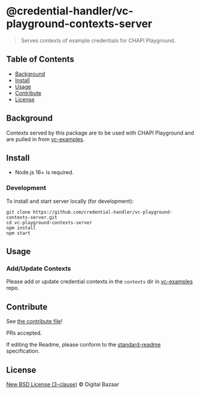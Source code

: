 # @credential-handler/vc-playground-contexts-server

> Serves contexts of example credentials for CHAPI Playground.

## Table of Contents

- [Background](#background)
- [Install](#install)
- [Usage](#usage)
- [Contribute](#contribute)
- [License](#license)

## Background

Contexts served by this package are to be used with CHAPI Playground and are
pulled in from [vc-examples](https://github.com/credential-handler/vc-examples).

## Install

- Node.js 16+ is required.

### Development

To install and start server locally (for development):

```
git clone https://github.com/credential-handler/vc-playground-contexts-server.git
cd vc-playground-contexts-server
npm install
npm start
```

## Usage

### Add/Update Contexts

Please add or update credential contexts in the `contexts` dir in
[vc-examples](https://github.com/credential-handler/vc-examples) repo.

## Contribute

See [the contribute file](https://github.com/digitalbazaar/bedrock/blob/master/CONTRIBUTING.md)!

PRs accepted.

If editing the Readme, please conform to the
[standard-readme](https://github.com/RichardLitt/standard-readme) specification.

## License

[New BSD License (3-clause)](LICENSE) © Digital Bazaar
